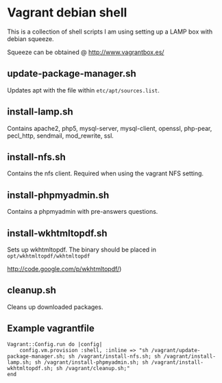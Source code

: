 # Vagrant debian shell

This is a collection of shell scripts I am using setting up a LAMP box with 
debian squeeze.

Squeeze can be obtained @ <http://www.vagrantbox.es/>

## update-package-manager.sh 

Updates apt with the file within `etc/apt/sources.list`.

## install-lamp.sh

Contains apache2, php5, mysql-server, mysql-client, openssl,
php-pear, pecl_http, sendmail, mod_rewrite, ssl.

## install-nfs.sh

Contains the nfs client. Required when using the vagrant NFS setting.

## install-phpmyadmin.sh 

Contains a phpmyadmin with pre-answers questions.

## install-wkhtmltopdf.sh

Sets up wkhtmltopdf. The binary should be placed in 
`opt/wkhtmltopdf/wkhtmltopdf`

<http://code.google.com/p/wkhtmltopdf/>)

## cleanup.sh

Cleans up downloaded packages.


## Example vagrantfile

    Vagrant::Config.run do |config|
        config.vm.provision :shell, :inline => "sh /vagrant/update-package-manager.sh; sh /vagrant/install-nfs.sh; sh /vagrant/install-lamp.sh; sh /vagrant/install-phpmyadmin.sh; sh /vagrant/install-wkhtmltopdf.sh; sh /vagrant/cleanup.sh;"
    end
